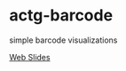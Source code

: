 # actg-barcode

simple barcode visualizations

[Web Slides](https://mskyttner.github.io/actg-barcode)
